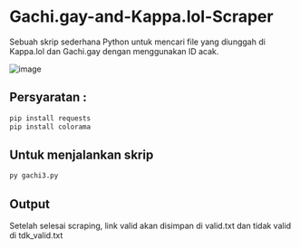# Gachi.gay-and-Kappa.lol-Scraper
Sebuah skrip sederhana Python untuk mencari file yang diunggah di Kappa.lol dan Gachi.gay dengan menggunakan ID acak.

![image](https://github.com/user-attachments/assets/cb812656-cf57-4541-b433-105a44ed6edb)

## Persyaratan :

```bash
pip install requests
pip install colorama
```
## Untuk menjalankan skrip
````bash
py gachi3.py
````
## Output
Setelah selesai scraping, link valid akan disimpan di valid.txt dan tidak valid di tdk_valid.txt
